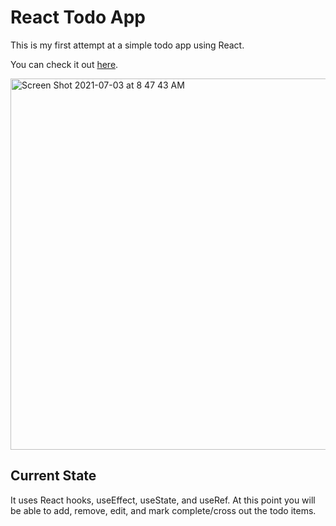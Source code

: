 # React Todo App

This is my first attempt at a simple todo app using React.

You can check it out [here](https://skylers-react-todos.herokuapp.com).

<img width="594" alt="Screen Shot 2021-07-03 at 8 47 43 AM" src="https://user-images.githubusercontent.com/79928899/124356452-a8212f80-dbdb-11eb-90f9-7c7743ae5322.png">

## Current State

It uses React hooks, useEffect, useState, and useRef. At this point you will be able to add, remove, edit, and mark complete/cross out the todo items. 
